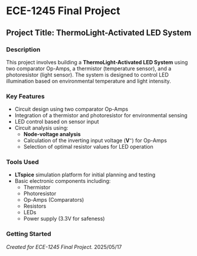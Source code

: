 # ECE-1245 Final Project

## Project Title: ThermoLight-Activated LED System

### Description

This project involves building a **ThermoLight-Activated LED System** using two comparator Op-Amps, a thermistor (temperature sensor), and a photoresistor (light sensor). The system is designed to control LED illumination based on environmental temperature and light intensity.

### Key Features

- Circuit design using two comparator Op-Amps
- Integration of a thermistor and photoresistor for environmental sensing
- LED control based on sensor input
- Circuit analysis using:
  - **Node-voltage analysis**
  - Calculation of the inverting input voltage (**V⁻**) for Op-Amps
  - Selection of optimal resistor values for LED operation

### Tools Used

- **LTspice** simulation platform for initial planning and testing
- Basic electronic components including:
  - Thermistor
  - Photoresistor
  - Op-Amps (Comparators)
  - Resistors
  - LEDs
  - Power supply (3.3V for safeness)

### Getting Started






*Created for ECE-1245 Final Project.* 2025/05/17
